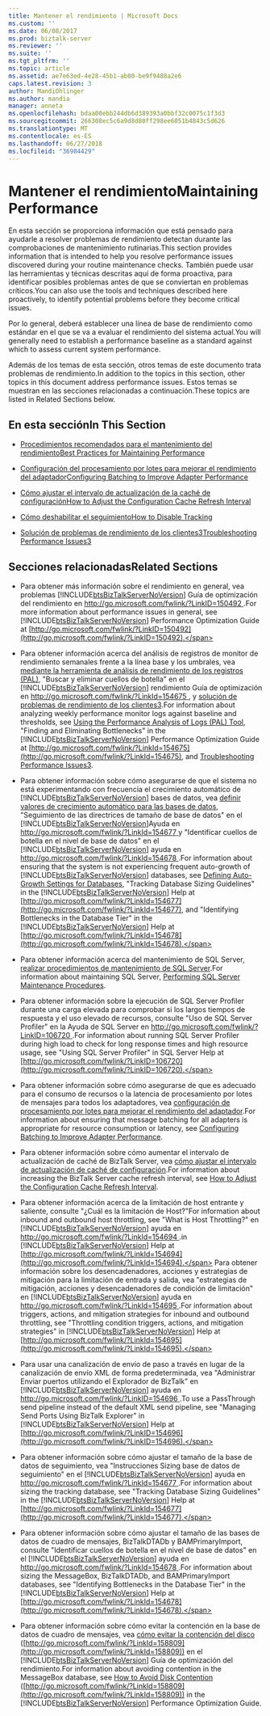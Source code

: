 ```yaml
---
title: Mantener el rendimiento | Microsoft Docs
ms.custom: ''
ms.date: 06/08/2017
ms.prod: biztalk-server
ms.reviewer: ''
ms.suite: ''
ms.tgt_pltfrm: ''
ms.topic: article
ms.assetid: ae7e63ed-4e28-45b1-ab00-be9f9488a2e6
caps.latest.revision: 3
author: MandiOhlinger
ms.author: mandia
manager: anneta
ms.openlocfilehash: bdaa00ebb244db6d389393a0bbf32c0075c1f3d3
ms.sourcegitcommit: 266308ec5c6a9d8d80ff298ee6051b4843c5d626
ms.translationtype: MT
ms.contentlocale: es-ES
ms.lasthandoff: 06/27/2018
ms.locfileid: "36984429"
---
```

# <a name="maintaining-performance"></a><span data-ttu-id="3addf-102">Mantener el rendimiento</span><span class="sxs-lookup"><span data-stu-id="3addf-102">Maintaining Performance</span></span>
<span data-ttu-id="3addf-103">En esta sección se proporciona información que está pensado para ayudarle a resolver problemas de rendimiento detectan durante las comprobaciones de mantenimiento rutinarias.</span><span class="sxs-lookup"><span data-stu-id="3addf-103">This section provides information that is intended to help you resolve performance issues discovered during your routine maintenance checks.</span></span> <span data-ttu-id="3addf-104">También puede usar las herramientas y técnicas descritas aquí de forma proactiva, para identificar posibles problemas antes de que se conviertan en problemas críticos.</span><span class="sxs-lookup"><span data-stu-id="3addf-104">You can also use the tools and techniques described here proactively, to identify potential problems before they become critical issues.</span></span>  

 <span data-ttu-id="3addf-105">Por lo general, deberá establecer una línea de base de rendimiento como estándar en el que se va a evaluar el rendimiento del sistema actual.</span><span class="sxs-lookup"><span data-stu-id="3addf-105">You will generally need to establish a performance baseline as a standard against which to assess current system performance.</span></span>  

 <span data-ttu-id="3addf-106">Además de los temas de esta sección, otros temas de este documento trata problemas de rendimiento.</span><span class="sxs-lookup"><span data-stu-id="3addf-106">In addition to the topics in this section, other topics in this document address performance issues.</span></span> <span data-ttu-id="3addf-107">Estos temas se muestran en las secciones relacionadas a continuación.</span><span class="sxs-lookup"><span data-stu-id="3addf-107">These topics are listed in Related Sections below.</span></span>  

## <a name="in-this-section"></a><span data-ttu-id="3addf-108">En esta sección</span><span class="sxs-lookup"><span data-stu-id="3addf-108">In This Section</span></span>  

-   [<span data-ttu-id="3addf-109">Procedimientos recomendados para el mantenimiento del rendimiento</span><span class="sxs-lookup"><span data-stu-id="3addf-109">Best Practices for Maintaining Performance</span></span>](../technical-guides/best-practices-for-maintaining-performance.md)  

-   [<span data-ttu-id="3addf-110">Configuración del procesamiento por lotes para mejorar el rendimiento del adaptador</span><span class="sxs-lookup"><span data-stu-id="3addf-110">Configuring Batching to Improve Adapter Performance</span></span>](../technical-guides/configuring-batching-to-improve-adapter-performance.md)  

-   [<span data-ttu-id="3addf-111">Cómo ajustar el intervalo de actualización de la caché de configuración</span><span class="sxs-lookup"><span data-stu-id="3addf-111">How to Adjust the Configuration Cache Refresh Interval</span></span>](../technical-guides/how-to-adjust-the-configuration-cache-refresh-interval.md)  

-   [<span data-ttu-id="3addf-112">Cómo deshabilitar el seguimiento</span><span class="sxs-lookup"><span data-stu-id="3addf-112">How to Disable Tracking</span></span>](../technical-guides/how-to-disable-tracking.md)  

-   [<span data-ttu-id="3addf-113">Solución de problemas de rendimiento de los clientes3</span><span class="sxs-lookup"><span data-stu-id="3addf-113">Troubleshooting Performance Issues3</span></span>](../technical-guides/troubleshooting-performance-issues3.md)  

## <a name="related-sections"></a><span data-ttu-id="3addf-114">Secciones relacionadas</span><span class="sxs-lookup"><span data-stu-id="3addf-114">Related Sections</span></span>  

- <span data-ttu-id="3addf-115">Para obtener más información sobre el rendimiento en general, vea problemas [!INCLUDE[btsBizTalkServerNoVersion](../includes/btsbiztalkservernoversion-md.md)] Guía de optimización del rendimiento en [ http://go.microsoft.com/fwlink/?LinkID=150492 ](http://go.microsoft.com/fwlink/?LinkID=150492).</span><span class="sxs-lookup"><span data-stu-id="3addf-115">For more information about performance issues in general, see [!INCLUDE[btsBizTalkServerNoVersion](../includes/btsbiztalkservernoversion-md.md)] Performance Optimization Guide at [http://go.microsoft.com/fwlink/?LinkID=150492](http://go.microsoft.com/fwlink/?LinkID=150492).</span></span>  

- <span data-ttu-id="3addf-116">Para obtener información acerca del análisis de registros de monitor de rendimiento semanales frente a la línea base y los umbrales, vea [mediante la herramienta de análisis de rendimiento de los registros (PAL)](../technical-guides/using-the-performance-analysis-of-logs-pal-tool.md), "Buscar y eliminar cuellos de botella" en el [!INCLUDE[btsBizTalkServerNoVersion](../includes/btsbiztalkservernoversion-md.md)] rendimiento Guía de optimización en [ http://go.microsoft.com/fwlink/?LinkId=154675 ](http://go.microsoft.com/fwlink/?LinkId=154675), y [solución de problemas de rendimiento de los clientes3](../technical-guides/troubleshooting-performance-issues3.md).</span><span class="sxs-lookup"><span data-stu-id="3addf-116">For information about analyzing weekly performance monitor logs against baseline and thresholds, see [Using the Performance Analysis of Logs (PAL) Tool](../technical-guides/using-the-performance-analysis-of-logs-pal-tool.md), "Finding and Eliminating Bottlenecks" in the [!INCLUDE[btsBizTalkServerNoVersion](../includes/btsbiztalkservernoversion-md.md)] Performance Optimization Guide at [http://go.microsoft.com/fwlink/?LinkId=154675](http://go.microsoft.com/fwlink/?LinkId=154675), and [Troubleshooting Performance Issues3](../technical-guides/troubleshooting-performance-issues3.md).</span></span>  

- <span data-ttu-id="3addf-117">Para obtener información sobre cómo asegurarse de que el sistema no está experimentando con frecuencia el crecimiento automático de [!INCLUDE[btsBizTalkServerNoVersion](../includes/btsbiztalkservernoversion-md.md)] bases de datos, vea [definir valores de crecimiento automático para las bases de datos](../technical-guides/defining-auto-growth-settings-for-databases.md), "Seguimiento de las directrices de tamaño de base de datos" en el [!INCLUDE[btsBizTalkServerNoVersion](../includes/btsbiztalkservernoversion-md.md)]Ayuda en [ http://go.microsoft.com/fwlink/?LinkId=154677 ](http://go.microsoft.com/fwlink/?LinkId=154677)y "Identificar cuellos de botella en el nivel de base de datos" en el [!INCLUDE[btsBizTalkServerNoVersion](../includes/btsbiztalkservernoversion-md.md)] ayuda en [ http://go.microsoft.com/fwlink/?LinkId=154678 ](http://go.microsoft.com/fwlink/?LinkId=154678).</span><span class="sxs-lookup"><span data-stu-id="3addf-117">For information about ensuring that the system is not experiencing frequent auto-growth of [!INCLUDE[btsBizTalkServerNoVersion](../includes/btsbiztalkservernoversion-md.md)] databases, see [Defining Auto-Growth Settings for Databases](../technical-guides/defining-auto-growth-settings-for-databases.md), "Tracking Database Sizing Guidelines" in the [!INCLUDE[btsBizTalkServerNoVersion](../includes/btsbiztalkservernoversion-md.md)] Help at [http://go.microsoft.com/fwlink/?LinkId=154677](http://go.microsoft.com/fwlink/?LinkId=154677), and "Identifying Bottlenecks in the Database Tier" in the [!INCLUDE[btsBizTalkServerNoVersion](../includes/btsbiztalkservernoversion-md.md)] Help at [http://go.microsoft.com/fwlink/?LinkId=154678](http://go.microsoft.com/fwlink/?LinkId=154678).</span></span>  

- <span data-ttu-id="3addf-118">Para obtener información acerca del mantenimiento de SQL Server, [realizar procedimientos de mantenimiento de SQL Server](~/technical-guides/checklist-configuring-sql-server.md).</span><span class="sxs-lookup"><span data-stu-id="3addf-118">For information about maintaining SQL Server, [Performing SQL Server Maintenance Procedures](~/technical-guides/checklist-configuring-sql-server.md).</span></span>  

- <span data-ttu-id="3addf-119">Para obtener información sobre la ejecución de SQL Server Profiler durante una carga elevada para comprobar si los largos tiempos de respuesta y el uso elevado de recursos, consulte "Uso de SQL Server Profiler" en la Ayuda de SQL Server en [ http://go.microsoft.com/fwlink/?LinkID=106720 ](http://go.microsoft.com/fwlink/?LinkID=106720).</span><span class="sxs-lookup"><span data-stu-id="3addf-119">For information about running SQL Server Profiler during high load to check for long response times and high resource usage, see "Using SQL Server Profiler" in SQL Server Help at [http://go.microsoft.com/fwlink/?LinkID=106720](http://go.microsoft.com/fwlink/?LinkID=106720).</span></span>  

- <span data-ttu-id="3addf-120">Para obtener información sobre cómo asegurarse de que es adecuado para el consumo de recursos o la latencia de procesamiento por lotes de mensajes para todos los adaptadores, vea [configuración de procesamiento por lotes para mejorar el rendimiento del adaptador](../technical-guides/configuring-batching-to-improve-adapter-performance.md).</span><span class="sxs-lookup"><span data-stu-id="3addf-120">For information about ensuring that message batching for all adapters is appropriate for resource consumption or latency, see [Configuring Batching to Improve Adapter Performance](../technical-guides/configuring-batching-to-improve-adapter-performance.md).</span></span>  

- <span data-ttu-id="3addf-121">Para obtener información sobre cómo aumentar el intervalo de actualización de caché de BizTalk Server, vea [cómo ajustar el intervalo de actualización de caché de configuración](../technical-guides/how-to-adjust-the-configuration-cache-refresh-interval.md).</span><span class="sxs-lookup"><span data-stu-id="3addf-121">For information about increasing the BizTalk Server cache refresh interval, see [How to Adjust the Configuration Cache Refresh Interval](../technical-guides/how-to-adjust-the-configuration-cache-refresh-interval.md).</span></span>  

- <span data-ttu-id="3addf-122">Para obtener información acerca de la limitación de host entrante y saliente, consulte "¿Cuál es la limitación de Host?"</span><span class="sxs-lookup"><span data-stu-id="3addf-122">For information about inbound and outbound host throttling, see "What is Host Throttling?"</span></span> <span data-ttu-id="3addf-123">en [!INCLUDE[btsBizTalkServerNoVersion](../includes/btsbiztalkservernoversion-md.md)] ayuda en [ http://go.microsoft.com/fwlink/?LinkId=154694 ](http://go.microsoft.com/fwlink/?LinkId=154694).</span><span class="sxs-lookup"><span data-stu-id="3addf-123">in [!INCLUDE[btsBizTalkServerNoVersion](../includes/btsbiztalkservernoversion-md.md)] Help at [http://go.microsoft.com/fwlink/?LinkId=154694](http://go.microsoft.com/fwlink/?LinkId=154694).</span></span> <span data-ttu-id="3addf-124">Para obtener información sobre los desencadenadores, acciones y estrategias de mitigación para la limitación de entrada y salida, vea "estrategias de mitigación, acciones y desencadenadores de condición de limitación" en [!INCLUDE[btsBizTalkServerNoVersion](../includes/btsbiztalkservernoversion-md.md)] ayuda en [ http://go.microsoft.com/fwlink/?LinkId=154695 ](http://go.microsoft.com/fwlink/?LinkId=154695).</span><span class="sxs-lookup"><span data-stu-id="3addf-124">For information about triggers, actions, and mitigation strategies for inbound and outbound throttling, see "Throttling condition triggers, actions, and mitigation strategies" in [!INCLUDE[btsBizTalkServerNoVersion](../includes/btsbiztalkservernoversion-md.md)] Help at [http://go.microsoft.com/fwlink/?LinkId=154695](http://go.microsoft.com/fwlink/?LinkId=154695).</span></span>  

- <span data-ttu-id="3addf-125">Para usar una canalización de envío de paso a través en lugar de la canalización de envío XML de forma predeterminada, vea "Administrar Enviar puertos utilizando el Explorador de BizTalk" en [!INCLUDE[btsBizTalkServerNoVersion](../includes/btsbiztalkservernoversion-md.md)] ayuda en [ http://go.microsoft.com/fwlink/?LinkID=154696 ](http://go.microsoft.com/fwlink/?LinkID=154696).</span><span class="sxs-lookup"><span data-stu-id="3addf-125">To use a PassThrough send pipeline instead of the default XML send pipeline, see "Managing Send Ports Using BizTalk Explorer" in [!INCLUDE[btsBizTalkServerNoVersion](../includes/btsbiztalkservernoversion-md.md)] Help at [http://go.microsoft.com/fwlink/?LinkID=154696](http://go.microsoft.com/fwlink/?LinkID=154696).</span></span>  

- <span data-ttu-id="3addf-126">Para obtener información sobre cómo ajustar el tamaño de la base de datos de seguimiento, vea "Instrucciones Sizing base de datos de seguimiento" en el [!INCLUDE[btsBizTalkServerNoVersion](../includes/btsbiztalkservernoversion-md.md)] ayuda en [ http://go.microsoft.com/fwlink/?LinkId=154677 ](http://go.microsoft.com/fwlink/?LinkId=154677).</span><span class="sxs-lookup"><span data-stu-id="3addf-126">For information about sizing the tracking database, see "Tracking Database Sizing Guidelines" in the [!INCLUDE[btsBizTalkServerNoVersion](../includes/btsbiztalkservernoversion-md.md)] Help at [http://go.microsoft.com/fwlink/?LinkId=154677](http://go.microsoft.com/fwlink/?LinkId=154677).</span></span>  

- <span data-ttu-id="3addf-127">Para obtener información sobre cómo ajustar el tamaño de las bases de datos de cuadro de mensajes, BizTalkDTADb y BAMPrimaryImport, consulte "Identificar cuellos de botella en el nivel de base de datos" en el [!INCLUDE[btsBizTalkServerNoVersion](../includes/btsbiztalkservernoversion-md.md)] ayuda en [ http://go.microsoft.com/fwlink/?LinkId=154678 ](http://go.microsoft.com/fwlink/?LinkId=154678).</span><span class="sxs-lookup"><span data-stu-id="3addf-127">For information about sizing the MessageBox, BizTalkDTADb, and BAMPrimaryImport databases, see "Identifying Bottlenecks in the Database Tier" in the [!INCLUDE[btsBizTalkServerNoVersion](../includes/btsbiztalkservernoversion-md.md)] Help at [http://go.microsoft.com/fwlink/?LinkId=154678](http://go.microsoft.com/fwlink/?LinkId=154678).</span></span>  

- <span data-ttu-id="3addf-128">Para obtener información sobre cómo evitar la contención en la base de datos de cuadro de mensajes, vea [cómo evitar la contención del disco](http://go.microsoft.com/fwlink/?LinkId=158809) ([http://go.microsoft.com/fwlink/?LinkId=158809](http://go.microsoft.com/fwlink/?LinkId=158809)) en el [!INCLUDE[btsBizTalkServerNoVersion](../includes/btsbiztalkservernoversion-md.md)] Guía de optimización del rendimiento.</span><span class="sxs-lookup"><span data-stu-id="3addf-128">For information about avoiding contention in the MessageBox database, see [How to Avoid Disk Contention](http://go.microsoft.com/fwlink/?LinkId=158809) ([http://go.microsoft.com/fwlink/?LinkId=158809](http://go.microsoft.com/fwlink/?LinkId=158809)) in the [!INCLUDE[btsBizTalkServerNoVersion](../includes/btsbiztalkservernoversion-md.md)] Performance Optimization Guide.</span></span>
